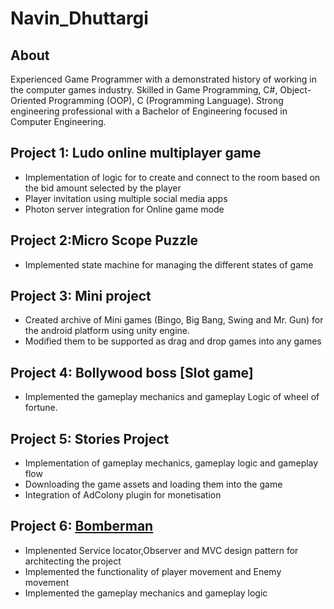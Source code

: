 # Navin_Dhuttargi

## About

Experienced Game Programmer with a demonstrated history of working in the computer games industry. Skilled in Game Programming, C#, Object-Oriented Programming (OOP), C (Programming Language). Strong engineering professional with a Bachelor of Engineering focused in Computer Engineering.

## Project 1: Ludo online multiplayer game 

* Implementation of logic for to create and connect to the room based on the bid amount selected by the player
* Player invitation using multiple social media apps
* Photon server integration for Online game mode

## Project 2:Micro Scope Puzzle

* Implemented state machine for managing the different states of game

## Project 3: Mini project

* Created archive of Mini games (Bingo, Big Bang, Swing and Mr. Gun) for the android platform using unity engine.
* Modified them to be supported as drag and drop games into any games

## Project 4: Bollywood boss [Slot game]

* Implemented the gameplay mechanics and gameplay Logic of wheel of fortune.

## Project 5: Stories Project

* Implementation of gameplay mechanics, gameplay logic and gameplay flow
* Downloading the game assets and loading them into the game
* Integration of AdColony plugin for monetisation

## Project 6: [Bomberman](https://github.com/navindhuttargi/Bomberman)

* Implenented Service locator,Observer and MVC design pattern for architecting the project
* Implemented the functionality of player movement and Enemy movement
* Implemented the gameplay mechanics and gameplay logic
